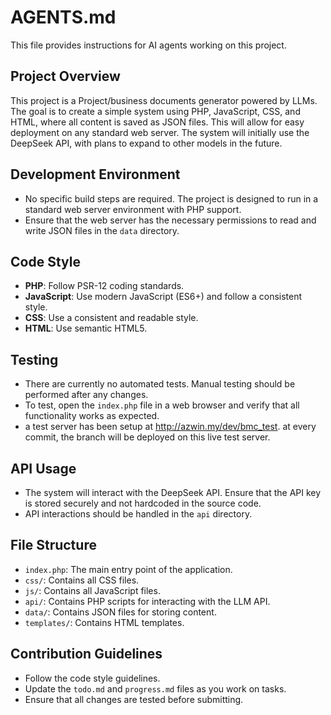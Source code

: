 # AGENTS.md

This file provides instructions for AI agents working on this project.

## Project Overview

This project is a Project/business documents generator powered by LLMs. The goal is to create a simple system using PHP, JavaScript, CSS, and HTML, where all content is saved as JSON files. This will allow for easy deployment on any standard web server. The system will initially use the DeepSeek API, with plans to expand to other models in the future.

## Development Environment

- No specific build steps are required. The project is designed to run in a standard web server environment with PHP support.
- Ensure that the web server has the necessary permissions to read and write JSON files in the `data` directory.

## Code Style

- **PHP**: Follow PSR-12 coding standards.
- **JavaScript**: Use modern JavaScript (ES6+) and follow a consistent style.
- **CSS**: Use a consistent and readable style.
- **HTML**: Use semantic HTML5.

## Testing

- There are currently no automated tests. Manual testing should be performed after any changes.
- To test, open the `index.php` file in a web browser and verify that all functionality works as expected.
- a test server has been setup at http://azwin.my/dev/bmc_test. at every commit, the branch will be deployed on this live test server. 

## API Usage

- The system will interact with the DeepSeek API. Ensure that the API key is stored securely and not hardcoded in the source code.
- API interactions should be handled in the `api` directory.

## File Structure

- `index.php`: The main entry point of the application.
- `css/`: Contains all CSS files.
- `js/`: Contains all JavaScript files.
- `api/`: Contains PHP scripts for interacting with the LLM API.
- `data/`: Contains JSON files for storing content.
- `templates/`: Contains HTML templates.

## Contribution Guidelines

- Follow the code style guidelines.
- Update the `todo.md` and `progress.md` files as you work on tasks.
- Ensure that all changes are tested before submitting.
